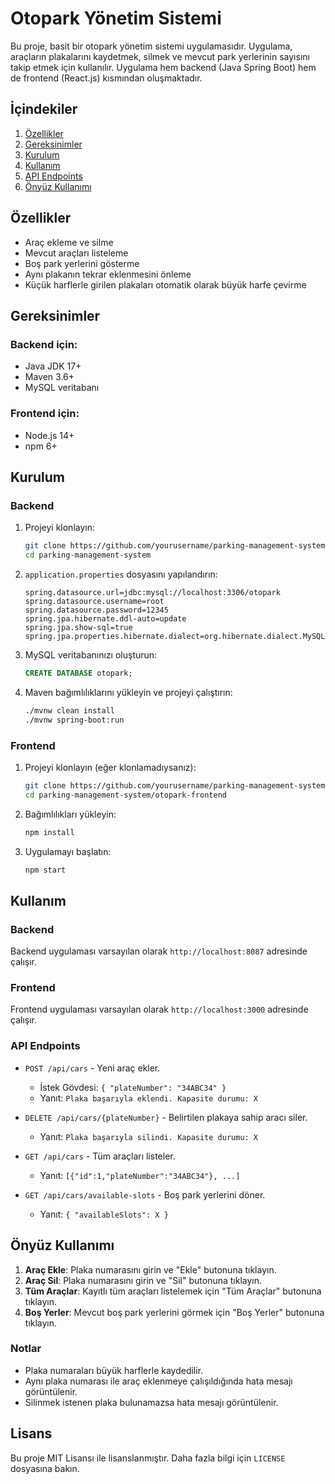 # Otopark Yönetim Sistemi

Bu proje, basit bir otopark yönetim sistemi uygulamasıdır. Uygulama, araçların plakalarını kaydetmek, silmek ve mevcut park yerlerinin sayısını takip etmek için kullanılır. Uygulama hem backend (Java Spring Boot) hem de frontend (React.js) kısmından oluşmaktadır.

## İçindekiler

1. [Özellikler](#özellikler)
2. [Gereksinimler](#gereksinimler)
3. [Kurulum](#kurulum)
4. [Kullanım](#kullanım)
5. [API Endpoints](#api-endpoints)
6. [Önyüz Kullanımı](#önyüz-kullanımı)

## Özellikler

- Araç ekleme ve silme
- Mevcut araçları listeleme
- Boş park yerlerini gösterme
- Aynı plakanın tekrar eklenmesini önleme
- Küçük harflerle girilen plakaları otomatik olarak büyük harfe çevirme

## Gereksinimler

### Backend için:
- Java JDK 17+
- Maven 3.6+
- MySQL veritabanı

### Frontend için:
- Node.js 14+
- npm 6+

## Kurulum

### Backend

1. Projeyi klonlayın:

    ```sh
    git clone https://github.com/yourusername/parking-management-system.git
    cd parking-management-system
    ```

2. `application.properties` dosyasını yapılandırın:

    ```properties
    spring.datasource.url=jdbc:mysql://localhost:3306/otopark
    spring.datasource.username=root
    spring.datasource.password=12345
    spring.jpa.hibernate.ddl-auto=update
    spring.jpa.show-sql=true
    spring.jpa.properties.hibernate.dialect=org.hibernate.dialect.MySQL5Dialect
    ```

3. MySQL veritabanınızı oluşturun:

    ```sql
    CREATE DATABASE otopark;
    ```

4. Maven bağımlılıklarını yükleyin ve projeyi çalıştırın:

    ```sh
    ./mvnw clean install
    ./mvnw spring-boot:run
    ```

### Frontend

1. Projeyi klonlayın (eğer klonlamadıysanız):

    ```sh
    git clone https://github.com/yourusername/parking-management-system.git
    cd parking-management-system/otopark-frontend
    ```

2. Bağımlılıkları yükleyin:

    ```sh
    npm install
    ```

3. Uygulamayı başlatın:

    ```sh
    npm start
    ```

## Kullanım

### Backend

Backend uygulaması varsayılan olarak `http://localhost:8087` adresinde çalışır. 

### Frontend

Frontend uygulaması varsayılan olarak `http://localhost:3000` adresinde çalışır. 

### API Endpoints

- `POST /api/cars` - Yeni araç ekler.
    - İstek Gövdesi: `{ "plateNumber": "34ABC34" }`
    - Yanıt: `Plaka başarıyla eklendi. Kapasite durumu: X`

- `DELETE /api/cars/{plateNumber}` - Belirtilen plakaya sahip aracı siler.
    - Yanıt: `Plaka başarıyla silindi. Kapasite durumu: X`

- `GET /api/cars` - Tüm araçları listeler.
    - Yanıt: `[{"id":1,"plateNumber":"34ABC34"}, ...]`

- `GET /api/cars/available-slots` - Boş park yerlerini döner.
    - Yanıt: `{ "availableSlots": X }`

## Önyüz Kullanımı

1. **Araç Ekle**: Plaka numarasını girin ve "Ekle" butonuna tıklayın.
2. **Araç Sil**: Plaka numarasını girin ve "Sil" butonuna tıklayın.
3. **Tüm Araçlar**: Kayıtlı tüm araçları listelemek için "Tüm Araçlar" butonuna tıklayın.
4. **Boş Yerler**: Mevcut boş park yerlerini görmek için "Boş Yerler" butonuna tıklayın.

### Notlar

- Plaka numaraları büyük harflerle kaydedilir.
- Aynı plaka numarası ile araç eklenmeye çalışıldığında hata mesajı görüntülenir.
- Silinmek istenen plaka bulunamazsa hata mesajı görüntülenir.

## Lisans

Bu proje MIT Lisansı ile lisanslanmıştır. Daha fazla bilgi için `LICENSE` dosyasına bakın.
